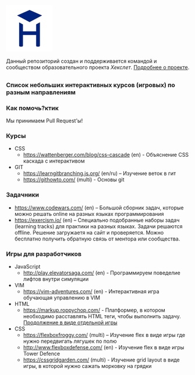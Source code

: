 ##
[![Hexlet Ltd. logo](https://raw.githubusercontent.com/Hexlet/hexletguides.github.io/master/images/hexlet_logo128.png)](https://ru.hexlet.io/pages/about?utm_source=github&utm_medium=link&utm_campaign=interactive-courses)

Данный репозиторий создан и поддерживается командой и сообществом образовательного проекта _Хекслет_. [Подробнее о проекте](https://ru.hexlet.io/pages/about?utm_source=github&utm_medium=link&utm_campaign=interactive-courses).
##

### Список небольших интерактивных курсов (игровых) по разным направлениям

### Как помочь?ктик

Мы принимаем Pull Request'ы!


### Курсы 

* CSS
  * https://wattenberger.com/blog/css-cascade (en) - Объяснение CSS каскада с интерактивом 
* GIT
  * https://learngitbranching.js.org/ (en/ru) – Изучение веток в гит
  * https://githowto.com/ (multi) - Основы git


### Задачники

* https://www.codewars.com/ (en) – Большой сборник задач, которые можно решать online на разных языках программирования
* https://exercism.io/ (en) – Специально подобранные наборы задач (learning tracks) для практики на разных языках. Задачи решаются offline. Решение загружаетя на сайт и проверяется. Можно бесплатно получить обратную связь от ментора или сообщества. 


### Игры для разработчиков

* JavaScript
  * http://play.elevatorsaga.com/ (en) - Программируем поведелие лифтов внутри симуляции
* VIM
  * https://vim-adventures.com/ (en) - Интерактивная игра обучающая управлению в VIM
* HTML
  * https://markup.roppychop.com/ - Платформер, в котором необходимо расставлять HTML теги, чтобы выполнить задачу. [Продолжение в виде отдельной игры](https://store.steampowered.com/app/502210/Super_Markup_Man/)
* CSS
  * https://flexboxfroggy.com/ (multi) – Изучение flex в виде игры где нужно передвигать лягушек по полю
  * http://www.flexboxdefense.com/ (en) - Изучение flex в виде игры Tower Defence
  * https://cssgridgarden.com/ (multi) - Изучение grid layout в виде игры, в которой нужно сажать морковку на грядки
